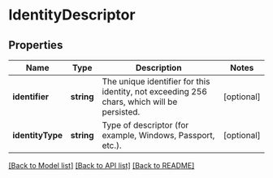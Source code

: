 # IdentityDescriptor

## Properties
Name | Type | Description | Notes
------------ | ------------- | ------------- | -------------
**identifier** | **string** | The unique identifier for this identity, not exceeding 256 chars, which will be persisted. | [optional] 
**identityType** | **string** | Type of descriptor (for example, Windows, Passport, etc.). | [optional] 

[[Back to Model list]](../README.md#documentation-for-models) [[Back to API list]](../README.md#documentation-for-api-endpoints) [[Back to README]](../README.md)


